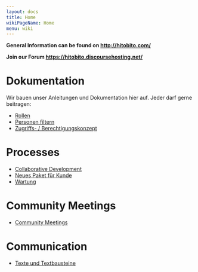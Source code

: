 ```yaml
---
layout: docs
title: Home
wikiPageName: Home
menu: wiki
---
```


**General Information can be found on http://hitobito.com/**

**Join our Forum https://hitobito.discoursehosting.net/**

# Dokumentation

Wir bauen unser Anleitungen und Dokumentation hier auf. Jeder darf gerne beitragen:

* [Rollen](Rollen)
* [Personen filtern](Personen-filtern)
* [Zugriffs- / Berechtigungskonzept](Zugriffskonzept)

# Processes

* [Collaborative Development](Collaborative-Development)
* [Neues Paket für Kunde](Kundenpaket)
* [Wartung](Wartung)

# Community Meetings

* [Community Meetings](Community-Meetings)

# Communication

* [Texte und Textbausteine](Texts)
